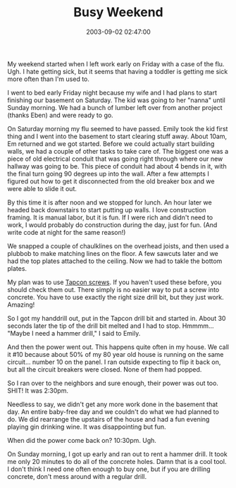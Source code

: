 ﻿---
layout: post
title: "Busy Weekend"
comments: false
date: 2003-09-02 02:47:00
updated: 2004-05-02 22:12:00
categories:
 - Personal
subtext-id: 898f6504-67af-4e35-a78e-e2d86798f421
alias: /blog/Busy-Weekend.aspx
---


My weekend started when I left work early on Friday with a case of the flu. Ugh. I hate getting sick, but it seems that having a toddler is getting me sick more often than I'm used to.

I went to bed early Friday night because my wife and I had plans to start finishing our basement on Saturday. The kid was going to her "nanna" until Sunday morning. We had a bunch of lumber left over from another project (thanks Eben) and were ready to go.

On Saturday morning my flu seemed to have passed. Emily took the kid first thing and I went into the basement to start clearing stuff away. About 10am, Em returned and we got started. Before we could actually start building walls, we had a couple of other tasks to take care of. The biggest one was a piece of old electrical conduit that was going right through where our new hallway was going to be. This piece of conduit had about 4 bends in it, with the final turn going 90 degrees up into the wall. After a few attempts I figured out how to get it disconnected from the old breaker box and we were able to slide it out.

By this time it is after noon and we stopped for lunch. An hour later we headed back downstairs to start putting up walls. I love construction framing. It is manual labor, but it is fun. If I were rich and didn't need to work, I would probably do construction during the day, just for fun. (And write code at night for the same reason!)

We snapped a couple of chaulklines on the overhead joists, and then used a plubbob to make matching lines on the floor. A few sawcuts later and we had the top plates attached to the ceiling. Now we had to takle the bottom plates.

My plan was to use [Tapcon screws](http://confast.com/products/tap_con.asp). If you haven't used these before, you should check them out. There simply is no easier way to put a screw into concrete. You have to use exactly the right size drill bit, but they just work. Amazing!

So I got my handdrill out, put in the Tapcon drill bit and started in. About 30 seconds later the tip of the drill bit melted and I had to stop. Hmmmm... "Maybe I need a hammer drill," I said to Emily.

And then the power went out. This happens quite often in my house. We call it #10 because about 50% of my 80 year old house is running on the same circuit... number 10 on the panel. I ran outside expecting to flip it back on, but all the circuit breakers were closed. None of them had popped.

So I ran over to the neighbors and sure enough, their power was out too. SHIT! It was 2:30pm.

Needless to say, we didn't get any more work done in the basement that day. An entire baby-free day and we couldn't do what we had planned to do. We did rearrange the upstairs of the house and had a fun evening playing gin drinking wine. It was disappointing but fun.

When did the power come back on? 10:30pm. Ugh.

On Sunday morning, I got up early and ran out to rent a hammer drill. It took me only 20 minutes to do all of the concrete holes. Damn that is a cool tool. I don't think I need one often enough to buy one, but if you are drilling concrete, don't mess around with a regular drill.
